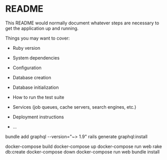 # README

This README would normally document whatever steps are necessary to get the
application up and running.

Things you may want to cover:

* Ruby version

* System dependencies

* Configuration

* Database creation

* Database initialization

* How to run the test suite

* Services (job queues, cache servers, search engines, etc.)

* Deployment instructions

* ...

bundle add graphql --version="~> 1.9"
rails generate graphql:install

docker-compose build
docker-compose up
docker-compose run web rake db:create
docker-compose down
docker-compose run web bundle install